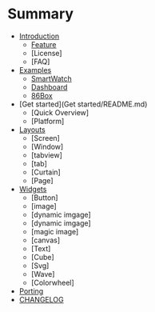 # Summary

* [Introduction](Introduction/README.md)
    * [Feature](Introduction/Home.md)
    * [License]
    * [FAQ]
* [Examples](Examples/README.md)
    * [SmartWatch](Examples/Demo.md)
    * [Dashboard](Examples/Demo.md)
    * [86Box](Examples/Demo.md)
* [Get started](Get started/README.md)
    * [Quick Overview]
    * [Platform]
* [Layouts](Layouts/README.md)
    * [Screen]
    * [Window]
    * [tabview]
    * [tab]
    * [Curtain]
    * [Page]
* [Widgets](Widgets/README.md)
    * [Button]
    * [image]
    * [dynamic imgage]
    * [dynamic imgage]
    * [magic image]
    * [canvas]
    * [Text]
    * [Cube]
    * [Svg]
    * [Wave]
    * [Colorwheel]
* [Porting](Porting/README.md)
* [CHANGELOG](CHANGELOG.md)


